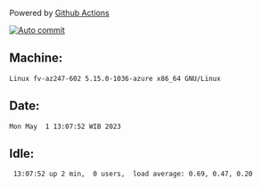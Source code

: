 Powered by [Github Actions](https://github.com/features/actions)

[![Auto commit](https://github.com/hiage/workstation/workflows/Auto%20commit/badge.svg)](https://github.com/hiage/workstation/actions?query=workflow%3A%22Auto+commit%22)

## Machine:
```
Linux fv-az247-602 5.15.0-1036-azure x86_64 GNU/Linux
```
## Date:
```
Mon May  1 13:07:52 WIB 2023
```
## Idle:
```
 13:07:52 up 2 min,  0 users,  load average: 0.69, 0.47, 0.20
```

